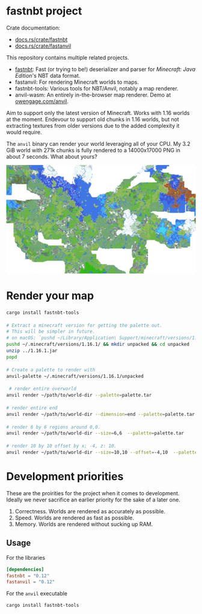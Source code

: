 # fastnbt project

Crate documentation:
* [docs.rs/crate/fastnbt](https://docs.rs/crate/fastnbt)
* [docs.rs/crate/fastanvil](https://docs.rs/crate/fastanvil)

This repository contains multiple related projects.

* [fastnbt](fastnbt/README.md): Fast (or trying to be!) deserializer and parser for *Minecraft: Java Edition*'s NBT data format.
* fastanvil: For rendering Minecraft worlds to maps.
* fastnbt-tools: Various tools for NBT/Anvil, notably a map renderer.
* anvil-wasm: An entirely in-the-browser map renderer. Demo at [owengage.com/anvil](https://owengage.com/anvil).

Aim to support only the latest version of Minecraft. Works with 1.16 worlds at the moment. Endevour to support old chunks in 1.16 worlds, but not extracting textures from older versions due to the added complexity it would require.

The `anvil` binary can render your world leveraging all of your CPU. My 3.2 GiB world with 271k chunks is fully rendered to a 14000x17000 PNG in about 7 seconds. What about yours?

![alt rendered map](demo.png)

# Render your map

```bash
cargo install fastnbt-tools

# Extract a minecraft version for getting the palette out.
# This will be simpler in future.
# on macOS: `pushd ~/Library/Application\ Support/minecraft/versions/1.16.1/ && mkdir unpacked && cd unpacked`
pushd ~/.minecraft/versions/1.16.1/ && mkdir unpacked && cd unpacked
unzip ../1.16.1.jar
popd

# Create a palette to render with
anvil-palette ~/.minecraft/versions/1.16.1/unpacked 

 # render entire overworld
anvil render ~/path/to/world-dir --palette=palette.tar

# render entire end
anvil render ~/path/to/world-dir --dimension=end --palette=palette.tar 

# render 6 by 6 regions around 0,0.
anvil render ~/path/to/world-dir --size=6,6  --palette=palette.tar 

# render 10 by 10 offset by x: -4, z: 10.
anvil render ~/path/to/world-dir --size=10,10 --offset=-4,10  --palette=palette.tar 
```

# Development priorities

These are the proirities for the project when it comes to development. Ideally we never sacrifice an earlier priority for the sake of a later one.

1. Correctness. Worlds are rendered as accurately as possible.
2. Speed. Worlds are rendered as fast as possible.
3. Memory. Worlds are rendered without sucking up RAM.

## Usage

For the libraries

```toml
[dependencies]
fastnbt = "0.12"
fastanvil = "0.12"
```

For the `anvil` executable

```bash
cargo install fastnbt-tools
```